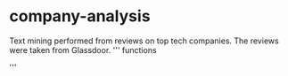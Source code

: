 # company-analysis
Text mining performed from reviews on top tech companies. The reviews were taken from Glassdoor.
'''
functions 

'''

